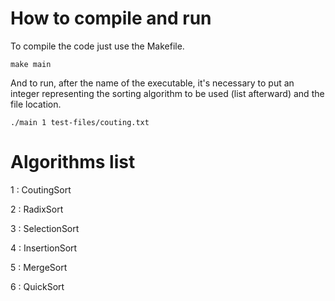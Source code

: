 # How to compile and run
To compile the code just use the Makefile.
```
make main
```
And to run, after the name of the executable, it's necessary to put an integer representing the sorting algorithm to be used (list afterward) and the file location.
```
./main 1 test-files/couting.txt
```
# Algorithms list
1 : CoutingSort

2 : RadixSort

3 : SelectionSort

4 : InsertionSort

5 : MergeSort

6 : QuickSort
